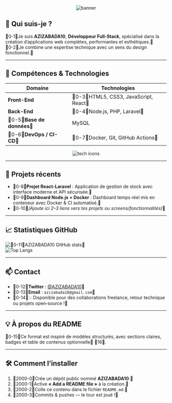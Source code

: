<p align="center">
  <img src="https://capsule-render.vercel.app/api?text=Bienvenue+sur+le+profil+d%27AZIZABADA10&animation=fadeIn&color=gradient&height=120" alt="banner"/>
</p>

## 👋 Qui suis-je ?

0-1Je suis **AZIZABADA10**, **Développeur Full‑Stack**, spécialisé dans la création d’applications web complètes, performantes et esthétiques.   
0-2Je combine une expertise technique avec un sens du design fonctionnel. 

---

## 🚀 Compétences & Technologies

| Domaine           | Technologies |
|------------------|--------------|
| **Front-End**     | 0-3HTML5, CSS3, JavaScript, React  |
| **Back-End**      | 0-4Node.js, PHP, Laravel           |
| 0-5**Base de données**  | MySQL                     |
| 0-6**DevOps / CI-CD** | 0-7Docker, Git, GitHub Actions    |

<p align="center">
  <img src="https://skillicons.dev/icons?i=html,css,js,react,nodejs,php,laravel,mysql,docker,git&theme=dark" alt="tech icons"/>
</p>

---

## 📂 Projets récents

- 0-8**Projet React‑Laravel** : Application de gestion de stock avec interface moderne et API sécurisée. 
- 0-9**Dashboard Node.js + Docker** : Dashboard temps réel mis en conteneur avec Docker & CI automatisé. 
- 0-10*(Ajoute ici 2–3 liens vers tes projets ou screens/fonctionnalités)* 

---

## 📈 Statistiques GitHub

![0-11AZIZABADA10 GitHub stats ](https://github-readme-stats.vercel.app/api?username=AZIZABADA10&show_icons=true&theme=dark)  
![Top Langs](https://github-readme-stats.vercel.app/api/top-langs/?username=AZIZABADA10&layout=compact&theme=dark)

---

## 📫 Contact

- 0-12**Twitter** : [@AZIZABADA10](https://twitter.com/AZIZABADA10)   
- 0-13**Email** : `azizabada10@gmail.com`   
- 0-14💡 Disponible pour des collaborations freelance, retour technique ou projets open‑source ! 

---

## 💡 À propos du README

0-15Ce format est inspiré de modèles structurés, avec sections claires, badges et table de contenus optionnelle  16.

---

## 🛠️ Comment l’installer

1. 2000-0Crée un dépôt public nommé **AZIZABADA10**. 
2. 2000-1Active **« Add a README file »** à la création. 
3. 2000-2Colle ce contenu dans le fichier `README.md`. 
4. 2000-3Commits & pushes — le tour est joué ! 

